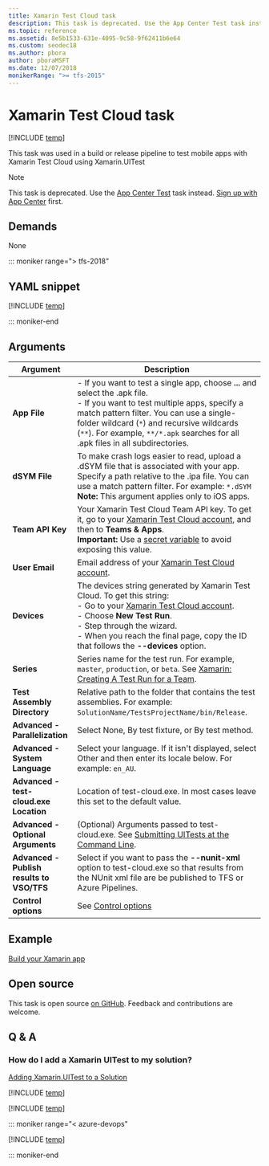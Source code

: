```yaml
---
title: Xamarin Test Cloud task
description: This task is deprecated. Use the App Center Test task instead.
ms.topic: reference
ms.assetid: 8e5b1533-631e-4095-9c58-9f62411b6e64
ms.custom: seodec18
ms.author: pbora
author: pboraMSFT
ms.date: 12/07/2018
monikerRange: ">= tfs-2015"
---
```


# Xamarin Test Cloud task

[!INCLUDE [temp](../../includes/version-tfs-2015-rtm.md)]

This task was used in a build or release pipeline to test mobile apps with Xamarin Test Cloud using Xamarin.UITest

> [!NOTE]
> This task is deprecated. Use the [App Center Test](https://github.com/Microsoft/azure-pipelines-tasks/tree/master/Tasks/AppCenterTestV1) task instead. [Sign up with App Center](https://appcenter.ms/signup?utm_source=DevOps&utm_medium=Azure&utm_campaign=docs) first.

## Demands

None

::: moniker range="> tfs-2018"

## YAML snippet

[!INCLUDE [temp](../includes/yaml/XamarinTestCloudV1.md)]

::: moniker-end

## Arguments

| Argument                                  | Description                                                                                                                                                                                                                                                                                                      |
| ----------------------------------------- | ---------------------------------------------------------------------------------------------------------------------------------------------------------------------------------------------------------------------------------------------------------------------------------------------------------------- |
| **App File**                              | - If you want to test a single app, choose **...** and select the .apk file.<br />- If you want to test multiple apps, specify a match pattern filter. You can use a single-folder wildcard (`*`) and recursive wildcards (`**`). For example, `**/*.apk` searches for all .apk files in all subdirectories.     |
| **dSYM File**                             | To make crash logs easier to read, upload a .dSYM file that is associated with your app. Specify a path relative to the .ipa file. You can use a match pattern filter. For example: `*.dSYM`<br />**Note:** This argument applies only to iOS apps.                                                              |
| **Team API Key**                          | Your Xamarin Test Cloud Team API key. To get it, go to your [Xamarin Test Cloud account](https://testcloud.xamarin.com/), and then to **Teams & Apps**.<br />**Important:** Use a [secret variable](../../build/variables.md) to avoid exposing this value.                                                      |
| **User Email**                            | Email address of your [Xamarin Test Cloud account](https://testcloud.xamarin.com/).                                                                                                                                                                                                                              |
| **Devices**                               | The devices string generated by Xamarin Test Cloud. To get this string:<br />- Go to your [Xamarin Test Cloud account](https://testcloud.xamarin.com/).<br />- Choose **New Test Run**.<br />- Step through the wizard.<br />- When you reach the final page, copy the ID that follows the **--devices** option. |
| **Series**                                | Series name for the test run. For example, `master`, `production`, or `beta`. See [Xamarin: Creating A Test Run for a Team](https://developer.xamarin.com/guides/testcloud/organizations-and-teams/creating-a-test-run/).                                                                                        |
| **Test Assembly Directory**               | Relative path to the folder that contains the test assemblies. For example: `SolutionName/TestsProjectName/bin/Release`.                                                                                                                                                                                         |
| **Advanced - Parallelization**            | Select None, By test fixture, or By test method.                                                                                                                                                                                                                                                                 |
| **Advanced - System Language**            | Select your language. If it isn't displayed, select Other and then enter its locale below. For example: `en_AU`.                                                                                                                                                                                                 |
| **Advanced - test-cloud.exe Location**    | Location of test-cloud.exe. In most cases leave this set to the default value.                                                                                                                                                                                                                                   |
| **Advanced - Optional Arguments**         | (Optional) Arguments passed to test-cloud.exe. See [Submitting UITests at the Command Line](/xamarin/tools/ci/teamcity#submitting-xamarinuitests-to-app-center).                                                                                                                                                 |
| **Advanced - Publish results to VSO/TFS** | Select if you want to pass the **--nunit-xml** option to test-cloud.exe so that results from the NUnit xml file are be published to TFS or Azure Pipelines.                                                                                                                                                      |
| **Control options**                       | See [Control options](../../process/tasks.md#controloptions)                                                                                                                                                                                                                                                     |

## Example

[Build your Xamarin app](../../apps/mobile/xamarin.md)

## Open source

This task is open source [on GitHub](https://github.com/Microsoft/azure-pipelines-tasks). Feedback and contributions are welcome.

## Q & A

<!-- BEGINSECTION class="md-qanda" -->

### How do I add a Xamarin UITest to my solution?

[Adding Xamarin.UITest to a Solution](https://developer.xamarin.com/guides/testcloud/uitest/adding-uitest/)

[!INCLUDE [temp](../includes/qa-minimatch.md)]

[!INCLUDE [temp](../../includes/qa-agents.md)]

::: moniker range="< azure-devops"

[!INCLUDE [temp](../../includes/qa-versions.md)]

::: moniker-end

<!-- ENDSECTION -->
